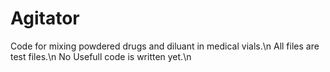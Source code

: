 # Agitator
Code for mixing powdered drugs and diluant in medical vials.\n
All files are test files.\n
No Usefull code is written yet.\n
